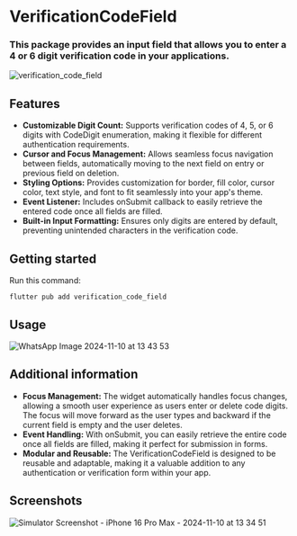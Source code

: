 # VerificationCodeField

### This package provides an input field that allows you to enter a 4 or 6 digit verification code in your applications.
![verification_code_field](https://github.com/user-attachments/assets/c4d7d11f-acd8-41e0-bc7d-8a1c4cfeefec)

## Features
- **Customizable Digit Count:** Supports verification codes of 4, 5, or 6 digits with CodeDigit enumeration, making it flexible for different authentication requirements.
- **Cursor and Focus Management:** Allows seamless focus navigation between fields, automatically moving to the next field on entry or previous field on deletion.
- **Styling Options:** Provides customization for border, fill color, cursor color, text style, and font to fit seamlessly into your app's theme.
- **Event Listener:** Includes onSubmit callback to easily retrieve the entered code once all fields are filled.
- **Built-in Input Formatting:** Ensures only digits are entered by default, preventing unintended characters in the verification code.

## Getting started
Run this command:
```
flutter pub add verification_code_field
```

## Usage
![WhatsApp Image 2024-11-10 at 13 43 53](https://github.com/user-attachments/assets/e5c3ef1a-eceb-4223-ad6b-fc7ae169099f)

## Additional information
- **Focus Management:** The widget automatically handles focus changes, allowing a smooth user experience as users enter or delete code digits. The focus will move forward as the user types and backward if the current field is empty and the user deletes.
- **Event Handling:** With onSubmit, you can easily retrieve the entire code once all fields are filled, making it perfect for submission in forms.
- **Modular and Reusable:** The VerificationCodeField is designed to be reusable and adaptable, making it a valuable addition to any authentication or verification form within your app.

## Screenshots
![Simulator Screenshot - iPhone 16 Pro Max - 2024-11-10 at 13 34 51](https://github.com/user-attachments/assets/507ca4cd-16c5-4369-ae41-cbe4fdaae252)
